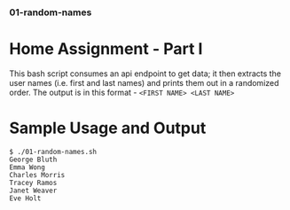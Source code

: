 ### 01-random-names
# Home Assignment - Part I

This bash script consumes an api endpoint to get data; it then extracts the user names (i.e. first and last names) and prints them out in a randomized order.
The output is in this format - `<FIRST NAME> <LAST NAME>`

# Sample Usage and Output
```
$ ./01-random-names.sh
George Bluth
Emma Wong
Charles Morris
Tracey Ramos
Janet Weaver
Eve Holt
```

